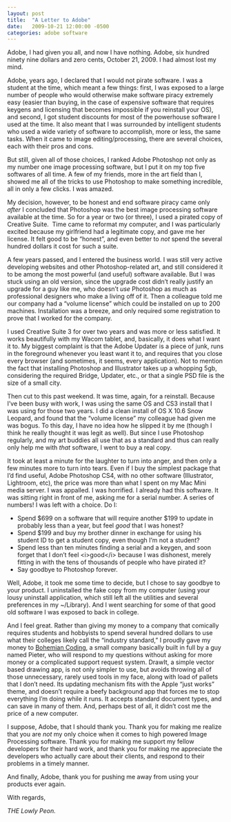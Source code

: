 ```yaml
---
layout: post
title:  "A Letter to Adobe"
date:   2009-10-21 12:00:00 -0500
categories: adobe software
---
```


Adobe, I had given you all, and now I have nothing. Adobe, six hundred ninety nine dollars and zero cents, October 21, 2009. I had almost lost my mind.

Adobe, years ago, I declared that I would not pirate software. I was a student at the time, which meant a few things: first, I was exposed to a large number of people who would otherwise make software piracy extremely easy (easier than buying, in the case of expensive software that requires keygens and licensing that becomes impossible if you reinstall your OS), and second, I got student discounts for most of the powerhouse software I used at the time. It also meant that I was surrounded by intelligent students who used a wide variety of software to accomplish, more or less, the same tasks. When it came to image editing/processing, there are several choices, each with their pros and cons.

But still, given all of those choices, I ranked Adobe Photoshop not only as my number one image processing software, but I put it on my top five softwares of all time. A few of my friends, more in the art field than I, showed me all of the tricks to use Photoshop to make something incredible, all in only a few clicks. I was amazed.

My decision, however, to be honest and end software piracy came only _after_ I concluded that Photoshop was the best image processing software available at the time. So for a year or two (or three), I used a pirated copy of Creative Suite. &nbsp;Time came to reformat my computer, and I was particularly excited because my girlfriend had a legitimate copy, and gave me her license. It felt good to be “honest”, and even better to _not_ spend the several hundred dollars it cost for such a suite.

A few years passed, and I entered the business world. I was still very active developing websites and other Photoshop-related art, and still considered it to be among the most powerful (and useful) software available. But I was stuck using an old version, since the upgrade cost didn’t really justify an upgrade for a guy like me, who doesn’t _use_&nbsp;Photoshop as much as professional designers who make a living off of it. Then a colleague told me our company had a “volume license” which could be installed on up to 200 machines. Installation was a breeze, and only required some registration to prove that I worked for the company.

I used Creative Suite 3 for over two years and was more or less satisfied. It works beautifully with my Wacom tablet, and, basically, it does what I want it to. My biggest complaint is that the Adobe Updater is a piece of junk, runs in the foreground whenever you least want it to, and requires that you close every browser (and sometimes, it seems, every application). Not to mention the fact that installing Photoshop and Illustrator takes up a whopping 5gb, considering the required Bridge, Updater, etc., or that a single PSD file is the size of a small city.

Then cut to this past weekend. It was time, again, for a reinstall. Because I’ve been busy with work, I was using the same OS and CS3 install that I was using for those two years. I did a clean install of OS X 10.6 Snow Leopard, and found that the “volume license” my colleague had given me was bogus. To this day, I have no idea how he slipped it by me (though I think he really thought it was legit as well). But since I use Photoshop regularly, and my art buddies all use that as a standard and thus can really only help me with _that_ software, I went to buy a real copy.

It took at least a minute for the laughter to turn into anger, and then only a few minutes more to turn into tears. Even if I buy the simplest package that I’d find useful, Adobe Photoshop CS4, with no other software (Illustrator, Lightroom, etc), the price was more than what I spent on my Mac Mini media server. I was appalled. I was horrified. I already had this software. It was sitting right in front of me, asking me for a serial number. A series of numbers! I was left with a choice. Do I:

*   Spend $699 on a software that will require another $199 to update in probably less than a year, but feel _good_ that I was honest?
*   Spend $199 and buy my brother dinner in exchange for using his student ID to get a student copy, even though I’m not a student?
*   Spend less than ten minutes finding a serial and a keygen, and soon forget that I don’t feel &lt;i&gt;good&lt;/i&gt; because I was dishonest, merely fitting in with the tens of thousands of people who have pirated it?
*   Say goodbye to Photoshop forever.

Well, Adobe, it took me some time to decide, but I chose to say goodbye to your product. I uninstalled the fake copy from my computer (using your lousy uninstall application, which still left all the utilities and several preferences in my ~/Library). And I went searching for some of that good old software I was exposed to back in college.

And I feel great. Rather than giving my money to a company that comically requires students and hobbyists to spend several hundred dollars to use what their colleges likely call the “industry standard,” I proudly gave my money to [Bohemian Coding](http://bohemiancoding.com/drawit), a small company basically built in full by a guy named Pieter, who will respond to my questions without asking for more money or a complicated support request system. DrawIt, a simple vector based drawing app, is not only simpler to use, but avoids throwing all of those unnecessary, rarely used tools in my face, along with load of pallets that I don’t need. Its updating mechanism fits with the Apple “just works” theme, and doesn’t require a beefy background app that forces me to stop everything I’m doing while it runs. It accepts standard document types, and can save in many of them. And, perhaps best of all, it didn’t cost me the price of a new computer.

I suppose, Adobe, that I should thank you. Thank you for making me realize that you are _not_ my only choice when it comes to high powered Image Processing software. Thank you for making me support my fellow developers for their hard work, and thank you for making me appreciate the developers who actually care about their clients, and respond to their problems in a timely manner.

And finally, Adobe, thank you for pushing me away from using your products ever again.

With regards,

_THE Lowly Peon._
